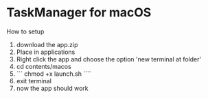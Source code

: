 # TaskManager for macOS

How to setup 

1. download the app.zip
2. Place in applications
3. Right click the app and choose the option 'new terminal at folder'
4. cd contents/macos
5. ```  chmod +x launch.sh ````
6.  exit terminal
7.  now the app should work 
